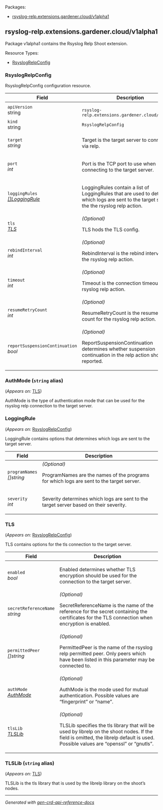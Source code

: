 <p>Packages:</p>
<ul>
<li>
<a href="#rsyslog-relp.extensions.gardener.cloud%2fv1alpha1">rsyslog-relp.extensions.gardener.cloud/v1alpha1</a>
</li>
</ul>
<h2 id="rsyslog-relp.extensions.gardener.cloud/v1alpha1">rsyslog-relp.extensions.gardener.cloud/v1alpha1</h2>
<p>
<p>Package v1alpha1 contains the Rsyslog Relp Shoot extension.</p>
</p>
Resource Types:
<ul><li>
<a href="#rsyslog-relp.extensions.gardener.cloud/v1alpha1.RsyslogRelpConfig">RsyslogRelpConfig</a>
</li></ul>
<h3 id="rsyslog-relp.extensions.gardener.cloud/v1alpha1.RsyslogRelpConfig">RsyslogRelpConfig
</h3>
<p>
<p>RsyslogRelpConfig configuration resource.</p>
</p>
<table>
<thead>
<tr>
<th>Field</th>
<th>Description</th>
</tr>
</thead>
<tbody>
<tr>
<td>
<code>apiVersion</code></br>
string</td>
<td>
<code>
rsyslog-relp.extensions.gardener.cloud/v1alpha1
</code>
</td>
</tr>
<tr>
<td>
<code>kind</code></br>
string
</td>
<td><code>RsyslogRelpConfig</code></td>
</tr>
<tr>
<td>
<code>target</code></br>
<em>
string
</em>
</td>
<td>
<p>Target is the target server to connect to via relp.</p>
</td>
</tr>
<tr>
<td>
<code>port</code></br>
<em>
int
</em>
</td>
<td>
<p>Port is the TCP port to use when connecting to the target server.</p>
</td>
</tr>
<tr>
<td>
<code>loggingRules</code></br>
<em>
<a href="#rsyslog-relp.extensions.gardener.cloud/v1alpha1.LoggingRule">
[]LoggingRule
</a>
</em>
</td>
<td>
<p>LoggingRules contain a list of LoggingRules that are used to determine which logs are
sent to the target server by the the rsyslog relp action.</p>
</td>
</tr>
<tr>
<td>
<code>tls</code></br>
<em>
<a href="#rsyslog-relp.extensions.gardener.cloud/v1alpha1.TLS">
TLS
</a>
</em>
</td>
<td>
<em>(Optional)</em>
<p>TLS hods the TLS config.</p>
</td>
</tr>
<tr>
<td>
<code>rebindInterval</code></br>
<em>
int
</em>
</td>
<td>
<em>(Optional)</em>
<p>RebindInterval is the rebind interval for the rsyslog relp action.</p>
</td>
</tr>
<tr>
<td>
<code>timeout</code></br>
<em>
int
</em>
</td>
<td>
<em>(Optional)</em>
<p>Timeout is the connection timeout for the rsyslog relp action.</p>
</td>
</tr>
<tr>
<td>
<code>resumeRetryCount</code></br>
<em>
int
</em>
</td>
<td>
<em>(Optional)</em>
<p>ResumeRetryCount is the resume retry count for the rsyslog relp action.</p>
</td>
</tr>
<tr>
<td>
<code>reportSuspensionContinuation</code></br>
<em>
bool
</em>
</td>
<td>
<em>(Optional)</em>
<p>ReportSuspensionContinuation determines whether suspension continuation in the relp action
should be reported.</p>
</td>
</tr>
</tbody>
</table>
<h3 id="rsyslog-relp.extensions.gardener.cloud/v1alpha1.AuthMode">AuthMode
(<code>string</code> alias)</p></h3>
<p>
(<em>Appears on:</em>
<a href="#rsyslog-relp.extensions.gardener.cloud/v1alpha1.TLS">TLS</a>)
</p>
<p>
<p>AuthMode is the type of authentication mode that can be used for the rsyslog relp connection to the target server.</p>
</p>
<h3 id="rsyslog-relp.extensions.gardener.cloud/v1alpha1.LoggingRule">LoggingRule
</h3>
<p>
(<em>Appears on:</em>
<a href="#rsyslog-relp.extensions.gardener.cloud/v1alpha1.RsyslogRelpConfig">RsyslogRelpConfig</a>)
</p>
<p>
<p>LoggingRule contains options that determines which logs are sent to the target server.</p>
</p>
<table>
<thead>
<tr>
<th>Field</th>
<th>Description</th>
</tr>
</thead>
<tbody>
<tr>
<td>
<code>programNames</code></br>
<em>
[]string
</em>
</td>
<td>
<em>(Optional)</em>
<p>ProgramNames are the names of the programs for which logs are sent to the target server.</p>
</td>
</tr>
<tr>
<td>
<code>severity</code></br>
<em>
int
</em>
</td>
<td>
<p>Severity determines which logs are sent to the target server based on their severity.</p>
</td>
</tr>
</tbody>
</table>
<h3 id="rsyslog-relp.extensions.gardener.cloud/v1alpha1.TLS">TLS
</h3>
<p>
(<em>Appears on:</em>
<a href="#rsyslog-relp.extensions.gardener.cloud/v1alpha1.RsyslogRelpConfig">RsyslogRelpConfig</a>)
</p>
<p>
<p>TLS contains options for the tls connection to the target server.</p>
</p>
<table>
<thead>
<tr>
<th>Field</th>
<th>Description</th>
</tr>
</thead>
<tbody>
<tr>
<td>
<code>enabled</code></br>
<em>
bool
</em>
</td>
<td>
<p>Enabled determines whether TLS encryption should be used for the connection
to the target server.</p>
</td>
</tr>
<tr>
<td>
<code>secretReferenceName</code></br>
<em>
string
</em>
</td>
<td>
<em>(Optional)</em>
<p>SecretReferenceName is the name of the reference for the secret
containing the certificates for the TLS connection when encryption is enabled.</p>
</td>
</tr>
<tr>
<td>
<code>permittedPeer</code></br>
<em>
[]string
</em>
</td>
<td>
<em>(Optional)</em>
<p>PermittedPeer is the name of the rsyslog relp permitted peer.
Only peers which have been listed in this parameter may be connected to.</p>
</td>
</tr>
<tr>
<td>
<code>authMode</code></br>
<em>
<a href="#rsyslog-relp.extensions.gardener.cloud/v1alpha1.AuthMode">
AuthMode
</a>
</em>
</td>
<td>
<em>(Optional)</em>
<p>AuthMode is the mode used for mutual authentication.
Possible values are &ldquo;fingerprint&rdquo; or &ldquo;name&rdquo;.</p>
</td>
</tr>
<tr>
<td>
<code>tlsLib</code></br>
<em>
<a href="#rsyslog-relp.extensions.gardener.cloud/v1alpha1.TLSLib">
TLSLib
</a>
</em>
</td>
<td>
<em>(Optional)</em>
<p>TLSLib specifies the tls library that will be used by librelp on the shoot nodes.
If the field is omitted, the librelp default is used.
Possible values are &ldquo;openssl&rdquo; or &ldquo;gnutls&rdquo;.</p>
</td>
</tr>
</tbody>
</table>
<h3 id="rsyslog-relp.extensions.gardener.cloud/v1alpha1.TLSLib">TLSLib
(<code>string</code> alias)</p></h3>
<p>
(<em>Appears on:</em>
<a href="#rsyslog-relp.extensions.gardener.cloud/v1alpha1.TLS">TLS</a>)
</p>
<p>
<p>TLSLib is the tls library that is used by the librelp library on the shoot&rsquo;s nodes.</p>
</p>
<hr/>
<p><em>
Generated with <a href="https://github.com/ahmetb/gen-crd-api-reference-docs">gen-crd-api-reference-docs</a>
</em></p>
